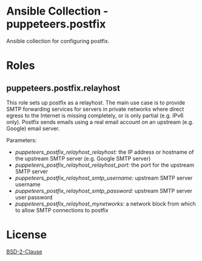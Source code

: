 # Ansible Collection - puppeteers.postfix

Ansible collection for configuring postfix.

# Roles

## puppeteers.postfix.relayhost

This role sets up postfix as a relayhost. The main use case is to provide SMTP
forwarding services for servers in private networks where direct egress to the
Internet is missing completely, or is only partial (e.g. IPv6 only). Postfix
sends emails using a real email account on an upstream (e.g. Google) email
server.

Parameters:
- *puppeteers_postfix_relayhost_relayhost:* the IP address or hostname of the upstream SMTP server (e.g. Google SMTP server)
- *puppeteers_postfix_relayhost_relayhost_port:* the port for the upstream SMTP server
- *puppeteers_postfix_relayhost_smtp_username:* upstream SMTP server username
- *puppeteers_postfix_relayhost_smtp_password:* upstream SMTP server user password
- *puppeteers_postfix_relayhost_mynetworks:* a network block from which to allow SMTP connections to postfix

# License

[BSD-2-Clause](LICENSE)
